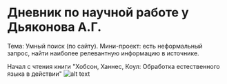 # Дневник по научной работе у Дьяконова А.Г.

Тема: Умный поиск (по сайту). Мини-проект: есть неформальный запрос, найти наиболее релевантную информацию в источнике.

Начал с чтения книги "Хобсон, Ханнес, Коул: Обработка естественного языка в действии"
![alt text](https://github.com/[username]/[reponame]/blob/[branch]/image.jpg?raw=true)
